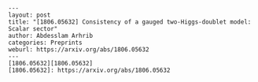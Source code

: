     ---
    layout: post
    title: "[1806.05632] Consistency of a gauged two-Higgs-doublet model: Scalar sector"
    author: Abdesslam Arhrib
    categories: Preprints
    weburl: https://arxiv.org/abs/1806.05632
    ---
    [1806.05632][1806.05632]
    [1806.05632]: https://arxiv.org/abs/1806.05632
